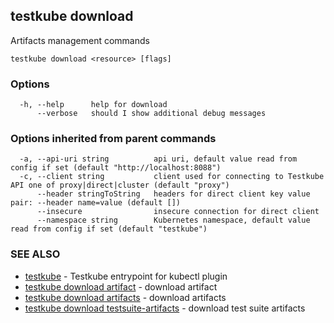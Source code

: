 <head>
  <meta name="docsearch:indexPrefix" content="reference-doc" />
</head>

## testkube download

Artifacts management commands

```
testkube download <resource> [flags]
```

### Options

```
  -h, --help      help for download
      --verbose   should I show additional debug messages
```

### Options inherited from parent commands

```
  -a, --api-uri string          api uri, default value read from config if set (default "http://localhost:8088")
  -c, --client string           client used for connecting to Testkube API one of proxy|direct|cluster (default "proxy")
      --header stringToString   headers for direct client key value pair: --header name=value (default [])
      --insecure                insecure connection for direct client
      --namespace string        Kubernetes namespace, default value read from config if set (default "testkube")
```

### SEE ALSO

- [testkube](testkube.md) - Testkube entrypoint for kubectl plugin
- [testkube download artifact](testkube_download_artifact.md) - download artifact
- [testkube download artifacts](testkube_download_artifacts.md) - download artifacts
- [testkube download testsuite-artifacts](testkube_download_testsuite-artifacts.md) - download test suite artifacts
